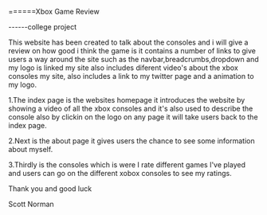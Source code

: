 ======Xbox Game Review

------college project


This website has been created to talk about the consoles and i will give a review on how good i think the game is it contains a number of links to give users a way around the site such as the navbar,breadcrumbs,dropdown and my logo is linked my site also includes diferent video's about the xbox consoles my site, also includes a link to my twitter page and a animation to my logo.

1.The index page is the websites homepage it introduces the website by showing a video of all the xbox consoles and it's also used to describe the console also by clickin on the logo on any page it will take users back to the index page.

2.Next is the about page it gives users the chance to see some information about myself.

3.Thirdly is the consoles which is were I rate different games I've played and users can go on the different xobox consoles to see my ratings.

Thank you and good luck

Scott Norman


